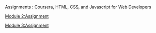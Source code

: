 Assignments : Coursera, HTML, CSS, and Javascript for Web Developers

[Module 2:Assignment](https://apoorva-verma-06.github.io/coursera-html-css-javascript/mod_2solution/)

[Module 3:Assignment](https://apoorva-verma-06.github.io/coursera-html-css-javascript/modue3_solution/)
